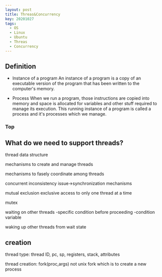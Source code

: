 ```yaml
---
layout: post
title: Threas&Concurrency
key: 20201027
tags:
  - OS
  - Linux
  - Ubuntu
  - Threas
  - Concurrency
---
```


## Definition

* Instance of a program
An instance of a program is a copy of an executable version of the program that has been written to the computer's memory. 

* Process
When we run a program, those instructions are copied into memory and space is allocated for variables and other stuff required to manage its execution. This running instance of a program is called a process and it's processes which we manage.

### Top

<!--more-->

## What do we need to support threads?

thread data structure

mechanisms to create and manage threads

mechanisms to fasely coordinate among threads


concurrent inconsistency issue->synchronization mechanisms

mutual exclusion
exclusive access to only one thread at a time

mutex

waiting on other threads
-specific condition before proceeding
-condition variable

waking up other threads from wait state


## creation

thread type:
thread ID, pc, sp, registers, stack, attributes

thread creation:
fork(proc,args)
not unix fork which is to create a new process


